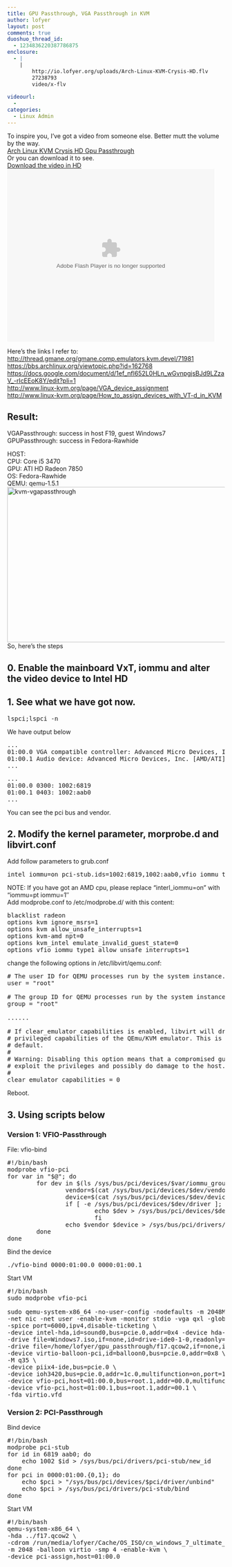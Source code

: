 ```yaml
---
title: GPU Passthrough, VGA Passthrough in KVM
author: lofyer
layout: post
comments: true
duoshuo_thread_id:
  - 1234836220387786875
enclosure:
  - |
    |
        http://io.lofyer.org/uploads/Arch-Linux-KVM-Crysis-HD.flv
        27238793
        video/x-flv
        
videourl:
  - 
categories:
  - Linux Admin
---
```

To inspire you, I&#8217;ve got a video from someone else. Better mutt the volume by the way.  
<a href="http://www.youtube.com/watch?v=Qi1LdFkRzIs" title="Arch Linux KVM Crysis HD Gpu Passthrough" target="_blank">Arch Linux KVM Crysis HD Gpu Passthrough</a>  
Or you can download it to see.  
<a href="http://io.lofyer.org/uploads/Arch-Linux-KVM-Crysis-HD.flv" title="Download the video" target="_blank">Download the video in HD</a>  
<embed src="http://player.youku.com/player.php/sid/XNTg1MzUwNjY4/v.swf" allowFullScreen="true" quality="high" width="480" height="400" align="middle" allowScriptAccess="always" type="application/x-shockwave-flash">
</embed>

Here&#8217;s the links I refer to:  
<a href="http://thread.gmane.org/gmane.comp.emulators.kvm.devel/71981" title="http://thread.gmane.org/gmane.comp.emulators.kvm.devel/71981" target="_blank">http://thread.gmane.org/gmane.comp.emulators.kvm.devel/71981</a>  
<a href="https://bbs.archlinux.org/viewtopic.php?id=162768" title="https://bbs.archlinux.org/viewtopic.php?id=162768" target="_blank">https://bbs.archlinux.org/viewtopic.php?id=162768</a>  
<a href="https://docs.google.com/document/d/1ef_nfl652L0HLn_wGvnpgjsBJd9LZzaV_-rIcEEoK8Y/edit?pli=1" title="https://docs.google.com/document/d/1ef_nfl652L0HLn_wGvnpgjsBJd9LZzaV_-rIcEEoK8Y/edit?pli=1" target="_blank">https://docs.google.com/document/d/1ef_nfl652L0HLn_wGvnpgjsBJd9LZzaV_-rIcEEoK8Y/edit?pli=1</a>  
<a href="http://www.linux-kvm.org/page/VGA_device_assignment" title="http://www.linux-kvm.org/page/VGA_device_assignment" target="_blank">http://www.linux-kvm.org/page/VGA_device_assignment</a>  
<a href="http://www.linux-kvm.org/page/VGA_device_assignment" title="http://www.linux-kvm.org/page/VGA_device_assignment" target="_blank">http://www.linux-kvm.org/page/How_to_assign_devices_with_VT-d_in_KVM</a>

## Result:  
VGAPassthrough: success in host F19, guest Windows7  
GPUPassthrough: success in Fedora-Rawhide

HOST:  
CPU: Core i5 3470  
GPU: ATI HD Radeon 7850  
OS: Fedora-Rawhide  
QEMU: qemu-1.5.1  
<a href="http://blog.lofyer.org/2013/05/pass-host-gpu-to-guest-via-qemu-ncursescurses/kvm-vgapassthrough/" rel="attachment wp-att-2380"><img src="http://io.lofyer.org/uploads/kvm-vgapassthrough.png" alt="kvm-vgapassthrough" width="614" height="360" class="alignnone size-full wp-image-2380" /></a>  
So, here&#8217;s the steps

## 0. Enable the mainboard VxT, iommu and alter the video device to Intel HD

## 1. See what we have got now.

<pre>lspci;lspci -n
</pre>

We have output below

<pre>...
01:00.0 VGA compatible controller: Advanced Micro Devices, Inc. [AMD/ATI] Pitcairn PRO [Radeon HD 7850]
01:00.1 Audio device: Advanced Micro Devices, Inc. [AMD/ATI] Cape Verde/Pitcairn HDMI Audio [Radeon HD 7700/7800 Series]
...
</pre>

<pre>...
01:00.0 0300: 1002:6819
01:00.1 0403: 1002:aab0
...
</pre>

You can see the pci bus and vendor.

## 2. Modify the kernel parameter, morprobe.d and libvirt.conf

Add follow parameters to grub.conf

<pre>intel_iommu=on pci-stub.ids=1002:6819,1002:aab0,vfio_iommu_type1.allow_unsafe_interrupts=1
</pre>

NOTE: If you have got an AMD cpu, please replace &#8220;interl_iommu=on&#8221; with &#8220;iommu=pt iommu=1&#8243;  
Add modprobe.conf to /etc/modprobe.d/ with this content:

<pre>blacklist radeon
options kvm ignore_msrs=1
options kvm allow_unsafe_interrupts=1
options kvm-amd npt=0
options kvm_intel emulate_invalid_guest_state=0
options vfio_iommu_type1 allow_unsafe_interrupts=1
</pre>

change the following options in /etc/libvirt/qemu.conf:

<pre># The user ID for QEMU processes run by the system instance.
user = "root"

# The group ID for QEMU processes run by the system instance.
group = "root"

......

# If clear_emulator_capabilities is enabled, libvirt will drop all
# privileged capabilities of the QEmu/KVM emulator. This is enabled by
# default.
#
# Warning: Disabling this option means that a compromised guest can
# exploit the privileges and possibly do damage to the host.
#
clear_emulator_capabilities = 0
</pre>

Reboot.

## 3. Using scripts below

### Version 1: VFIO-Passthrough

File: vfio-bind

<pre>#!/bin/bash
modprobe vfio-pci
for var in "$@"; do
        for dev in $(ls /sys/bus/pci/devices/$var/iommu_group/devices); do
                vendor=$(cat /sys/bus/pci/devices/$dev/vendor)
                device=$(cat /sys/bus/pci/devices/$dev/device)
                if [ -e /sys/bus/pci/devices/$dev/driver ]; then
                        echo $dev > /sys/bus/pci/devices/$dev/driver/unbind
                        fi
                echo $vendor $device > /sys/bus/pci/drivers/vfio-pci/new_id
        done
done
</pre>

Bind the device

<pre>./vfio-bind 0000:01:00.0 0000:01:00.1
</pre>

Start VM

<pre>#!/bin/bash
sudo modprobe vfio-pci

sudo qemu-system-x86_64 -no-user-config -nodefaults -m 2048M -smp 4 -boot menu=on \
-net nic -net user -enable-kvm -monitor stdio -vga qxl -global qxl-vga.vram_size=67108864 \
-spice port=6000,ipv4,disable-ticketing \
-device intel-hda,id=sound0,bus=pcie.0,addr=0x4 -device hda-duplex,id=sound0-codec0,bus=sound0.0,cad=0 \
-drive file=Windows7.iso,if=none,id=drive-ide0-1-0,readonly=on,format=raw -device ide-cd,bus=ide.1,unit=0,drive=drive-ide0-1-0,id=ide0-1-0 \
-drive file=/home/lofyer/gpu_passthrough/f17.qcow2,if=none,id=drive-virtio-disk0,format=qcow2,cache=none,werror=stop,rerror=stop,aio=threads -device virtio-blk-pci,scsi=off,bus=pcie.0,addr=0x7,drive=drive-virtio-disk0,id=virtio-disk0,bootindex=1 \
-device virtio-balloon-pci,id=balloon0,bus=pcie.0,addr=0x8 \
-M q35 \
-device piix4-ide,bus=pcie.0 \
-device ioh3420,bus=pcie.0,addr=1c.0,multifunction=on,port=1,chassis=1,id=root.1 \
-device vfio-pci,host=01:00.0,bus=root.1,addr=00.0,multifunction=on,x-vga=on \
-device vfio-pci,host=01:00.1,bus=root.1,addr=00.1 \
-fda virtio.vfd
</pre>

### Version 2: PCI-Passthrough

Bind device

<pre>#!/bin/bash
modprobe pci-stub
for id in 6819 aab0; do
    echo 1002 $id > /sys/bus/pci/drivers/pci-stub/new_id
done
for pci in 0000:01:00.{0,1}; do
    echo $pci > "/sys/bus/pci/devices/$pci/driver/unbind"
    echo $pci > /sys/bus/pci/drivers/pci-stub/bind
done
</pre>

Start VM

<pre>#!/bin/bash
qemu-system-x86_64 \
-hda ../f17.qcow2 \
-cdrom /run/media/lofyer/Cache/OS_ISO/cn_windows_7_ultimate_with_sp1_x64_dvd_u_677408.iso \
-m 2048 -balloon virtio -smp 4 -enable-kvm \
-device pci-assign,host=01:00.0
</pre>